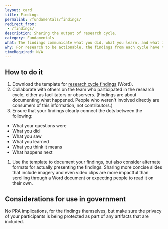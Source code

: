 ```yaml
---
layout: card
title: Findings
permalink: /fundamentals/findings/
redirect_from:
 - /findings/
description: Sharing the output of research cycle.
category: Fundamentals
what: The findings communicate what you did, what you learn, and what it means for what comes next.
why: For research to be actionable, the findings from each cycle have to be communicated to the team and other stakeholders clearly and confidently.
timeRequired: N/A
---
```

## How to do it

1. Download the template for [research cycle findings]({{site.baseurl}}/templates/Research%20Cycle%20Findings.docx) (Word).
1. Collaborate with others on the team who participated in the research cycle, either as facilitators or observers. (Findings are about documenting what happened. People who weren't involved directly are consumers of this information, not contributors.)
1. Ensure that your findings clearly connect the dots between the following:
  - What your questions were
  - What you did
  - What you saw
  - What you learned
  - What you think it means
  - What happens next
1. Use the template to document your findings, but also consider alternate formats for actually presenting the findings. Sharing more concise slides that include imagery and even video clips are more impactful than scrolling through a Word document or expecting people to read it on their own.

<section class="method--section method--section--government-considerations" markdown="1" >

## Considerations for use in government  

No PRA implications, for the findings themselves, but make sure the privacy of your participants is being protected as part of any artifacts that are included.

</section>
